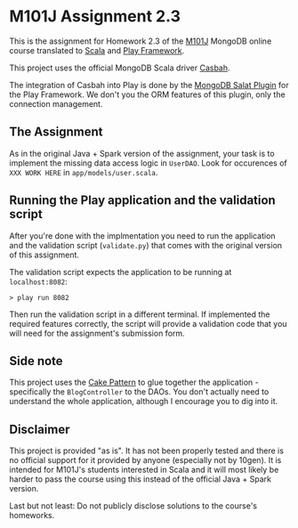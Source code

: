 M101J Assignment 2.3
====================
This is the assignment for Homework 2.3 of the [M101J](https://education.10gen.com/) MongoDB online course translated to [Scala](http://www.scala-lang.org/) and [Play Framework](http://www.playframework.com/).

This project uses the official MongoDB Scala driver [Casbah](http://api.mongodb.org/scala/casbah/current/index.html).

The integration of Casbah into Play is done by the [MongoDB Salat Plugin](https://github.com/leon/play-salat) for the Play Framework.
We don't you the ORM features of this plugin, only the connection management.

The Assignment
--------------
As in the original Java + Spark version of the assignment, your task is to implement the missing data access logic
in `UserDAO`. Look for occurences of `XXX WORK HERE` in `app/models/user.scala`.

Running the Play application and the validation script
------------------------------------------------------
After you're done with the implmentation you need to run the application and the validation script (`validate.py`) that
comes with the original version of this assignment.

The validation script expects the application to be running at `localhost:8082`:

	> play run 8082
	
Then run the validation script in a different terminal. If implemented the required features correctly, the script
will provide a validation code that you will need for the assignment's submission form.

Side note
---------
This project uses the [Cake Pattern](http://jonasboner.com/2008/10/06/real-world-scala-dependency-injection-di/) to glue together the application - specifically the `BlogController` to the DAOs.
You don't actually need to understand the whole application, although I encourage you to dig into it.


Disclaimer
----------
This project is provided "as is". It has not been properly tested and there is no official support for it
provided by anyone (especially not by 10gen). It is intended for M101J's students interested in Scala and
it will most likely be harder to pass the course using this instead of the official Java + Spark version.

Last but not least: Do not publicly disclose solutions to the course's homeworks.

